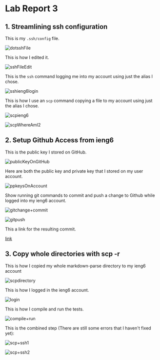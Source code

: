 # Lab Report 3

## 1. Streamlining ssh configuration

This is my `.ssh/config` file.

![dotsshFile](dotsshFile.png)

This is how I edited it.

![sshFileEdit](sshFileEdit.png)

This is the `ssh` command logging me into my account using just the alias I chose.

![sshieng6login](sshieng6login.png)

This is how I use an `scp` command copying a file to my account using just the alias I chose.

![scpieng6](scpieng6.png)

![scpWhereAmI2](scpWhereAmI2.png)



## 2. Setup Github Access from ieng6

This is the public key I stored on GitHub.

![publicKeyOnGitHub](publicKeyOnGitHub.png)

Here are both the public key and private key that I stored on my user account.

![ppkeysOnAccount](ppkeysOnAccount.png)

Show running git commands to commit and push a change to Github while logged into my ieng6 account.

![gitchange+commit](gitchange%2Bcommit.png)

![gitpush](gitpush.png)

This a link for the resulting commit.

[link](https://github.com/kec020/markdown-parser/commits/main/new_file.md)



## 3. Copy whole directories with scp -r

This is how I copied my whole markdown-parse directory to my ieng6 account

![scpdirectory](scpdirectory.png)

This is how I logged in the ieng6 account.

![login](login.png)

This is how I compile and run the tests.

![compile+run](compile%2Brun.png)

This is the combined step (There are still some errors that I haven't fixed yet):

![scp+ssh1](scp+ssh1.png)

![scp+ssh2](scp+ssh2.png)
